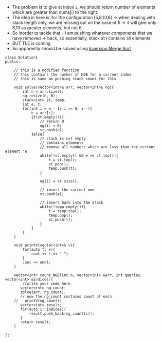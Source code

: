 + The problem is to give at index `i`, we should return number of elements which are greater than nums[i] to the right.
+ The idea in here is: for the configuration [5,8,10,6] -> when dealing with stack length only, we are missing out on the case of 5 -> it will give only 8,10 as greater elements, but not 6
+ So inorder to tackle that - I am pushing whatever components that we have removed -> back, so essentially, stack at i contains all elements
+ BUT TLE is coming
+ So apparently should be solved using [Inversion Merge Sort]()

```
class Solution{
public:

    // this is a modified function
    // this contains the number of NGE for a current index
    // this is same as pushing stack count for this
    
    void solve(vector<int>& arr, vector<int>& ng){
        int n = arr.size();
        ng.resize(n, 0);
        stack<int> st, temp;
        int e, t;
        for(int i = n - 1; i >= 0; i--){
            e = arr[i];
            if(st.empty()){
                // return 0
                ng[i] = 0;
                st.push(e);
            }else{
                // stack is not empty
                // contains elements
                // remove all numbers which are less than the current element 'e'
                while(!st.empty() && e >= st.top()){
                    t = st.top();
                    st.pop();
                    temp.push(t);
                }
                
                ng[i] = st.size();
                
                // insert the current one
                st.push(e);
                
                // insert back into the stack
                while(!temp.empty()){
                    t = temp.top();
                    temp.pop();
                    st.push(t);
                }
            }
        }
    }

    void printV(vector<int>& v){
        for(auto f: v){
            cout << f << " ";
        }
        cout << endl;
    }

    vector<int> count_NGE(int n, vector<int> &arr, int queries, vector<int> &indices){
        //write your code here
       vector<int> ng_count;
       solve(arr, ng_count);
       // now the ng_count contains count of each
    //   printV(ng_count);
       vector<int> result;
       for(auto i: indices){
           result.push_back(ng_count[i]);
       }
       return result;
    }

};

```
